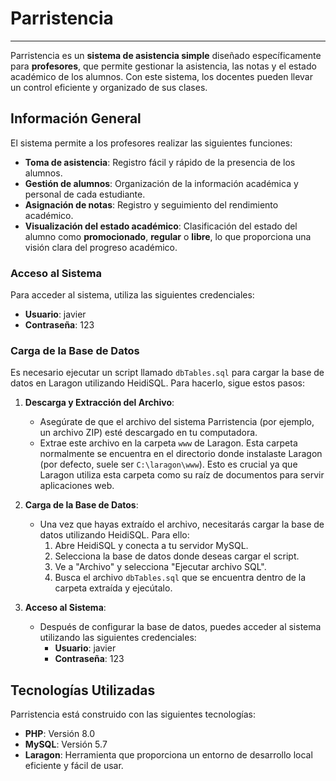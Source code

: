 # Parristencia

***

Parristencia es un **sistema de asistencia simple** diseñado específicamente para **profesores**, que permite gestionar la asistencia, las notas y el estado académico de los alumnos. Con este sistema, los docentes pueden llevar un control eficiente y organizado de sus clases.

## Información General

El sistema permite a los profesores realizar las siguientes funciones:

- **Toma de asistencia**: Registro fácil y rápido de la presencia de los alumnos.
- **Gestión de alumnos**: Organización de la información académica y personal de cada estudiante.
- **Asignación de notas**: Registro y seguimiento del rendimiento académico.
- **Visualización del estado académico**: Clasificación del estado del alumno como **promocionado**, **regular** o **libre**, lo que proporciona una visión clara del progreso académico.

### Acceso al Sistema

Para acceder al sistema, utiliza las siguientes credenciales:

- **Usuario**: javier
- **Contraseña**: 123

### Carga de la Base de Datos

Es necesario ejecutar un script llamado `dbTables.sql` para cargar la base de datos en Laragon utilizando HeidiSQL. Para hacerlo, sigue estos pasos:

1. **Descarga y Extracción del Archivo**:
   - Asegúrate de que el archivo del sistema Parristencia (por ejemplo, un archivo ZIP) esté descargado en tu computadora.
   - Extrae este archivo en la carpeta `www` de Laragon. Esta carpeta normalmente se encuentra en el directorio donde instalaste Laragon (por defecto, suele ser `C:\laragon\www`). Esto es crucial ya que Laragon utiliza esta carpeta como su raíz de documentos para servir aplicaciones web.

2. **Carga de la Base de Datos**:
   - Una vez que hayas extraído el archivo, necesitarás cargar la base de datos utilizando HeidiSQL. Para ello:
     1. Abre HeidiSQL y conecta a tu servidor MySQL.
     2. Selecciona la base de datos donde deseas cargar el script.
     3. Ve a "Archivo" y selecciona "Ejecutar archivo SQL".
     4. Busca el archivo `dbTables.sql` que se encuentra dentro de la carpeta extraída y ejecútalo.

3. **Acceso al Sistema**:
   - Después de configurar la base de datos, puedes acceder al sistema utilizando las siguientes credenciales:
     - **Usuario**: javier
     - **Contraseña**: 123

## Tecnologías Utilizadas

Parristencia está construido con las siguientes tecnologías:

- **PHP**: Versión 8.0
- **MySQL**: Versión 5.7
- **Laragon**: Herramienta que proporciona un entorno de desarrollo local eficiente y fácil de usar.
